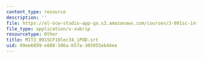 ```yaml
---
content_type: resource
description: ''
file: https://ol-ocw-studio-app-qa.s3.amazonaws.com/courses/3-091sc-introduction-to-solid-state-chemistry-fall-2010/09ee6899e888506ab57a305955eb44ea_MIT3_091SCF10lec34_iPOD.vtt
file_type: application/x-subrip
resourcetype: Other
title: MIT3_091SCF10lec34_iPOD.srt
uid: 09ee6899-e888-506a-b57a-305955eb44ea
---
```

